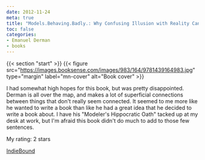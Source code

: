 ```yaml
---
date: 2012-11-24
meta: true
title: "Models.Behaving.Badly.: Why Confusing Illusion with Reality Can Lead to Disaster, on Wall Street and in Life"
toc: false
categories:
- Emanuel Derman
- books
---
```


{{< section "start" >}}
{{< figure src="https://images.booksense.com/images/983/164/9781439164983.jpg" type="margin" label="mn-cover" alt="Book cover" >}}

I had somewhat high hopes for this book, but was pretty disappointed. Derman is all over the map, and makes a lot of superficial connections between things that don't really seem connected. It seemed to me more like he wanted to write a book than like he had a great idea that he decided to write a book about. I have his "Modeler's Hippocratic Oath" tacked up at my desk at work, but I'm afraid this book didn't do much to add to those few sentences.

My rating: 2 stars  

[IndieBound](https://www.indiebound.org/book/9781439164983)
